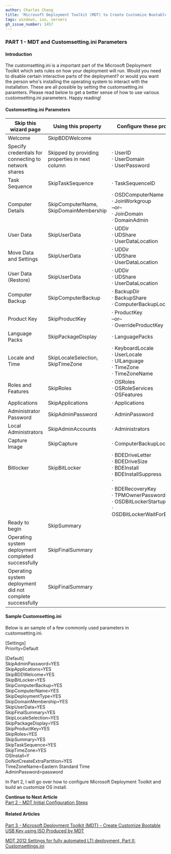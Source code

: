 ```yaml
---
author: Charles Chang
title: 'Microsoft Deployment Toolkit (MDT) to Create Customize Bootable USB Key - Customsetting.ini'
tags: windows, iso, servers
gh_issue_number: 1457
---
```


### PART 1 - MDT and Customsetting.ini Parameters ###

#### Introduction ####
The customsetting.ini is a important part of the Microsoft Deployment Toolkit which sets rules on how your deployment will run. Would you need to disable certain interactive parts of the deployment? or would you want the person who's installing the operating system to interact with the installation. These are all possible by setting the customsetting.ini paramters. Please read below to get a better sense of how to use various customsetting.ini parameters. Happy reading!

#### Customsetting.ini Parameters ####

  |  Skip this wizard page  								   |  Using this property  								  |  	Configure these properties                                                                                   |
  |------------------------------------------------------------|------------------------------------------------------|------------------------------------------------------------------------------------------------------------------|
  |  Welcome                								   |  SkipBDDWelcome       								  |								                                                                                     |
  |  Specify credentials for connecting to network shares      |  Skipped by providing properties in next column      |  ·  UserID<BR>·  UserDomain<BR>·  UserPassword             												         |
  |  Task Sequence                							   |  SkipTaskSequence       							  |  ·  TaskSequenceID               			     														         |
  |  Computer Details                						   |  SkipComputerName, SkipDomainMembership       		  |  ·  OSDComputerName<br>·  JoinWorkgroup<br>–or–<br>·  JoinDomain<br>·  DomainAdmin                               |
  |  User Data                								   |  SkipUserData       								  |  ·  UDDir <br>·  UDShare<br>·  UserDataLocation                     									         |
  |  Move Data and Settings                				       |  SkipUserData       								  |  ·  UDDir<br>·  UDShare<br>·  UserDataLocation                  										         |
  |  User Data (Restore)                					   |  SkipUserData       								  |  ·  UDDir<br>·  UDShare<br>·  UserDataLocation                      									         |
  |  Computer Backup                						   |  SkipComputerBackup                                  |  ·  BackupDir<br>·  BackupShare<br>·  ComputerBackupLocation                    						         |
  |  Product Key                							   |  SkipProductKey       								  |  ·  ProductKey<br>–or–<br>·  OverrideProductKey                   										         |
  |  Language Packs                							   |  SkipPackageDisplay       							  |  ·  LanguagePacks                        														                 |
  |  Locale and Time                						   |  SkipLocaleSelection, SkipTimeZone       			  |  ·  KeyboardLocale<br>·  UserLocale<br>·  UILanguage<br>·  TimeZone<br>·  TimeZoneName                           |
  |  Roles and Features                						   |  SkipRoles       									  |  ·  OSRoles<br>·  OSRoleServices<br>·  OSFeatures                       								         |
  |  Applications                						       |  SkipApplications       							  |  ·  Applications                        																         |
  |  Administrator Password                					   |  SkipAdminPassword       							  |  ·  AdminPassword                   																	         |
  |  Local Administrators                					   |  SkipAdminAccounts       							  |  ·  Administrators                     																	         |
  |  Capture Image                							   |  SkipCapture       							      |  ·  ComputerBackupLocation                      														         |
  |  Bitlocker                								   |  SkipBitLocker       					              |  ·  BDEDriveLetter<br>·  BDEDriveSize<br>·  BDEInstall<br>·  BDEInstallSuppress<br>·  							 |
  |															   |	                                                  |  ·  BDERecoveryKey<br>·  TPMOwnerPassword<br>·  OSDBitLockerStartupKeyDrive<br>·  OSDBitLockerWaitForEncryption  |   	
  |  Ready to begin                							   |  SkipSummary       								  |                              																					 |
  |  Operating system deployment completed successfully        |  SkipFinalSummary       							  |                              																					 |
  |  Operating system deployment did not complete successfully |  SkipFinalSummary       							  |                              																				     |

  
#### Sample Customsetting.ini ####

Below is an sample of a few commonly used parameters in customsetting.ini.<br>

[Settings] <br>
Priority=Default<br>

[Default] <br>
SkipAdminPassword=YES<br>
SkipApplications=YES<br>
SkipBDDWelcome=YES<br>
SkipBitLocker=YES<br>
SkipComputerBackup=YES<br>
SkipComputerName=YES<br>
SkipDeploymentType=YES<br>
SkipDomainMembership=YES<br>
SkipUserData=YES<br>
SkipFinalSummary=YES<br>
SkipLocaleSelection=YES<br>
SkipPackageDisplay=YES<br>
SkipProductKey=YES<br>
SkipRoles=YES<br>
SkipSummary=YES<br>
SkipTaskSequence=YES<br>
SkipTimeZone=YES<br>
OSInstall=Y<br>
DoNotCreateExtraPartition=YES<br>
TimeZoneName=Eastern Standard Time<br>
AdminPassword=password<br>

In Part 2, I will go over how to configure Microsoft Deployment Toolkit and build an customize OS install.

**Continue to Next Article** <br> <A href=/blog/2018/10/08/Microsoft-Deployment-Toolkit-Initial-Configuration.html.md>Part 2 - MDT Initial Configuration Steps</a>

#### Related Articles ####
<A href=/blog/2018/10/09/Microsoft-Deployment-Toolkit-Bootable-USB-Key.html.md>Part 3 - Microsoft Deployment Toolkit (MDT) - Create Customize Bootable USB Key using ISO Produced by MDT</a>

<a href="http://renshollanders.nl/2013/02/mdt-2012-settings-for-fully-automated-lti-deployment-part-ii-customsettings-ini/">MDT 2012 Settings for fully automated LTI deployment, Part II: Customsettings.ini</a><br><br>
